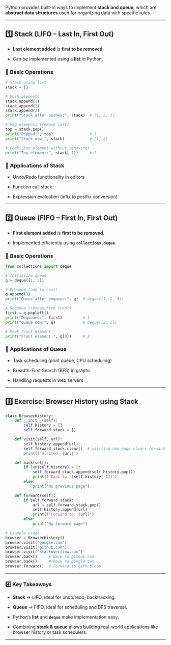 
Python provides built-in ways to implement **stack and queue**, which are **abstract data structures** used for organizing data with specific rules.

---

## 1️⃣ Stack (LIFO – Last In, First Out)

- **Last element added** is **first to be removed**.
    
- Can be implemented using a **list** in Python.
    

### 🔹 Basic Operations

```python
# Stack using list
stack = []

# Push elements
stack.append(1)
stack.append(2)
stack.append(3)
print("Stack after pushes:", stack)  # [1, 2, 3]

# Pop elements (remove last)
top = stack.pop()
print("Popped:", top)                # 3
print("Stack now:", stack)           # [1, 2]

# Peek (top element without removing)
print("Top element:", stack[-1])     # 2
```

### 🔹 Applications of Stack

- Undo/Redo functionality in editors
    
- Function call stack
    
- Expression evaluation (infix to postfix conversion)
    

---

## 2️⃣ Queue (FIFO – First In, First Out)

- **First element added** is **first to be removed**.
    
- Implemented efficiently using **`collections.deque`**.
    

### 🔹 Basic Operations

```python
from collections import deque

# Initialize queue
q = deque([1, 2])

# Enqueue (add to rear)
q.append(3)
print("Queue after enqueue:", q)  # deque([1, 2, 3])

# Dequeue (remove from front)
first = q.popleft()
print("Dequeued:", first)         # 1
print("Queue now:", q)            # deque([2, 3])

# Peek front element
print("Front element:", q[0])     # 2
```

### 🔹 Applications of Queue

- Task scheduling (print queue, CPU scheduling)
    
- Breadth-First Search (BFS) in graphs
    
- Handling requests in web servers
    

---

## 3️⃣ Exercise: Browser History using Stack

```python
class BrowserHistory:
    def __init__(self):
        self.history = []
        self.forward_stack = []

    def visit(self, url):
        self.history.append(url)
        self.forward_stack.clear()  # visiting new page clears forward history
        print(f"Visited: {url}")

    def back(self):
        if len(self.history) > 1:
            self.forward_stack.append(self.history.pop())
            print(f"Back to: {self.history[-1]}")
        else:
            print("No previous page")

    def forward(self):
        if self.forward_stack:
            url = self.forward_stack.pop()
            self.history.append(url)
            print(f"Forward to: {url}")
        else:
            print("No forward page")

# Example usage
browser = BrowserHistory()
browser.visit("google.com")
browser.visit("github.com")
browser.visit("stackoverflow.com")
browser.back()     # Back to github.com
browser.back()     # Back to google.com
browser.forward()  # Forward to github.com
```

---

### 4️⃣ Key Takeaways

- **Stack** → LIFO, ideal for undo/redo, backtracking.
    
- **Queue** → FIFO, ideal for scheduling and BFS traversal.
    
- Python’s **list** and **`deque`** make implementation easy.
    
- Combining **stack & queue** allows building real-world applications like browser history or task schedulers.
    

---
